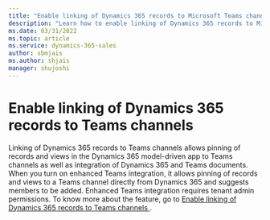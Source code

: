 ```yaml
---
title: "Enable linking of Dynamics 365 records to Microsoft Teams channels"
description: "Learn how to enable linking of Dynamics 365 records to Microsoft Teams channels."
ms.date: 03/31/2022
ms.topic: article
ms.service: dynamics-365-sales
author: sbmjais
ms.author: shjais
manager: shujoshi
---
```


# Enable linking of Dynamics 365 records to Teams channels 

Linking of Dynamics 365 records to Teams channels allows pinning of records and views in the Dynamics 365 model-driven app to Teams channels as well as integration of Dynamics 365 and Teams documents. When you turn on enhanced Teams integration, it allows pinning of records and views to a Teams channel directly from Dynamics 365 and suggests members to be added. Enhanced Teams integration requires tenant admin permissions. To know more about the feature, go to [Enable linking of Dynamics 365 records to Teams channels ](../sales/teams-integration/enable-record-linking.md).